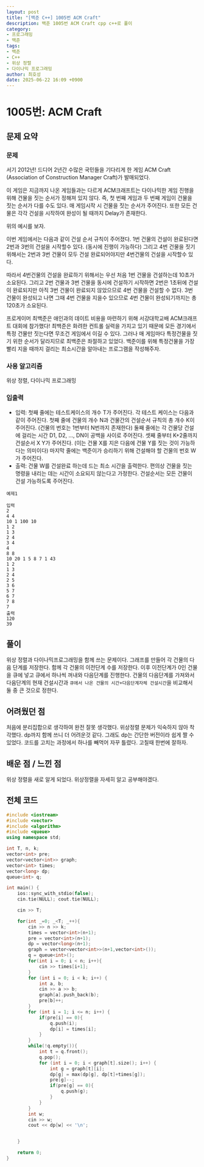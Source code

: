 ```yaml
---
layout: post
title: "[백준 C++] 1005번 ACM Craft"
description: 백준 1005번 ACM Craft cpp c++로 풀이
category:
- 프로그래밍
- 백준
tags:
- 백준
- C++
- 위상 정렬
- 다이나믹 프로그래밍
author: 최호성
date: 2025-06-22 16:09 +0900
---
```

# 1005번: ACM Craft

## 문제 요약
### 문제
서기 2012년! 드디어 2년간 수많은 국민들을 기다리게 한 게임 ACM Craft (Association of Construction Manager Craft)가 발매되었다.

이 게임은 지금까지 나온 게임들과는 다르게 ACM크래프트는 다이나믹한 게임 진행을 위해 건물을 짓는 순서가 정해져 있지 않다. 즉, 첫 번째 게임과 두 번째 게임이 건물을 짓는 순서가 다를 수도 있다. 매 게임시작 시 건물을 짓는 순서가 주어진다. 또한 모든 건물은 각각 건설을 시작하여 완성이 될 때까지 Delay가 존재한다.

위의 예시를 보자.

이번 게임에서는 다음과 같이 건설 순서 규칙이 주어졌다. 1번 건물의 건설이 완료된다면 2번과 3번의 건설을 시작할수 있다. (동시에 진행이 가능하다) 그리고 4번 건물을 짓기 위해서는 2번과 3번 건물이 모두 건설 완료되어야지만 4번건물의 건설을 시작할수 있다.

따라서 4번건물의 건설을 완료하기 위해서는 우선 처음 1번 건물을 건설하는데 10초가 소요된다. 그리고 2번 건물과 3번 건물을 동시에 건설하기 시작하면 2번은 1초뒤에 건설이 완료되지만 아직 3번 건물이 완료되지 않았으므로 4번 건물을 건설할 수 없다. 3번 건물이 완성되고 나면 그때 4번 건물을 지을수 있으므로 4번 건물이 완성되기까지는 총 120초가 소요된다.

프로게이머 최백준은 애인과의 데이트 비용을 마련하기 위해 서강대학교배 ACM크래프트 대회에 참가했다! 최백준은 화려한 컨트롤 실력을 가지고 있기 때문에 모든 경기에서 특정 건물만 짓는다면 무조건 게임에서 이길 수 있다. 그러나 매 게임마다 특정건물을 짓기 위한 순서가 달라지므로 최백준은 좌절하고 있었다. 백준이를 위해 특정건물을 가장 빨리 지을 때까지 걸리는 최소시간을 알아내는 프로그램을 작성해주자.

### 사용 알고리즘
위상 정렬, 다이나믹 프로그래밍

### 입출력
- 입력: 첫째 줄에는 테스트케이스의 개수 T가 주어진다. 각 테스트 케이스는 다음과 같이 주어진다. 첫째 줄에 건물의 개수 N과 건물간의 건설순서 규칙의 총 개수 K이 주어진다. (건물의 번호는 1번부터 N번까지 존재한다) 
둘째 줄에는 각 건물당 건설에 걸리는 시간 D1, D2, ..., DN이 공백을 사이로 주어진다. 셋째 줄부터 K+2줄까지 건설순서 X Y가 주어진다. (이는 건물 X를 지은 다음에 건물 Y를 짓는 것이 가능하다는 의미이다) 
마지막 줄에는 백준이가 승리하기 위해 건설해야 할 건물의 번호 W가 주어진다.
- 출력: 건물 W를 건설완료 하는데 드는 최소 시간을 출력한다. 편의상 건물을 짓는 명령을 내리는 데는 시간이 소요되지 않는다고 가정한다.
건설순서는 모든 건물이 건설 가능하도록 주어진다.
```
예제1

입력
2
4 4
10 1 100 10
1 2
1 3
2 4
3 4
4
8 8
10 20 1 5 8 7 1 43
1 2
1 3
2 4
2 5
3 6
5 7
6 7
7 8
7
출력
120
39
```
## 풀이
위상 정렬과 다이나믹프로그래밍을 함께 쓰는 문제이다. 그래프를 만들어 각 건물의 다음 단계를 저장한다. 함께 각 건물의 이전단계 수를 저장한다. 이후 이전단계가 0인 건물을 큐에 넣고 큐에서 하나씩 꺼내와 다음단계를 진행한다. 건물의 다음단계를 가져와서 다음단계의 현재 건설시간과 `큐에서 나온 건물의 시간+다음단계자체 건설시간`을 비교해서 둘 중 큰 것으로 정한다.

## 어려웠던 점
처음에 분리집합으로 생각하여 완전 잘못 생각했다. 위상정렬 문제가 익숙하지 않아 착각했다. dp까지 함께 쓰니 더 어려운것 같다. 그래도 dp는 간단한 버전이라 쉽게 짤 수 있었다. 코드를 고치는 과정에서 하나를 빼먹어 자꾸 틀렸다. 고칠때 한번에 잘하자.

## 배운 점 / 느낀 점
위상 정렬을 새로 알게 되었다. 위상정렬을 자세히 알고 공부해야겠다.

## 전체 코드
```cpp
#include <iostream>
#include <vector>
#include <algorithm>
#include <queue>
using namespace std;

int T, n, k;
vector<int> pre;
vector<vector<int>> graph;
vector<int> times;
vector<long> dp;
queue<int> q;

int main() {
    ios::sync_with_stdio(false);
    cin.tie(NULL); cout.tie(NULL);

    cin >> T;

    for(int _=0; _<T; _++){
        cin >> n >> k;
        times = vector<int>(n+1);
        pre = vector<int>(n+1);
        dp = vector<long>(n+1);
        graph = vector<vector<int>>(n+1,vector<int>());
        q = queue<int>();
        for(int i = 0; i < n; i++){
            cin >> times[i+1];
        }
        for (int i = 0; i < k; i++) {
            int a, b;
            cin >> a >> b;
            graph[a].push_back(b);
            pre[b]++;
        }
        for (int i = 1; i <= n; i++) {
            if(pre[i] == 0){
                q.push(i);
                dp[i] = times[i];
            }
        }
        while(!q.empty()){
            int t = q.front();
            q.pop();
            for (int i = 0; i < graph[t].size(); i++) {
                int g = graph[t][i];
                dp[g] = max(dp[g], dp[t]+times[g]);
                pre[g]--;
                if(pre[g] == 0){
                    q.push(g);
                }
            }
        }
        int w;
        cin >> w;
        cout << dp[w] << '\n';


    }

    return 0;
}
```
